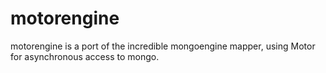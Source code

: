 motorengine
===========

motorengine is a port of the incredible mongoengine mapper, using Motor for asynchronous access to mongo.
